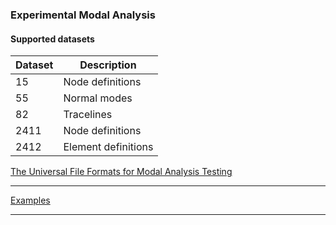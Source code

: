 
### Experimental Modal Analysis

#### Supported datasets

| Dataset | Description |
| ----    | ----        |
| 15      | Node definitions |  
| 55      | Normal modes | 
| 82      | Tracelines |  
| 2411    | Node definitions |  
| 2412    | Element definitions |

[The Universal File Formats for Modal Analysis Testing](https://www.ceas3.uc.edu/sdrluff/)

***
[Examples](examples/README.md)
***
